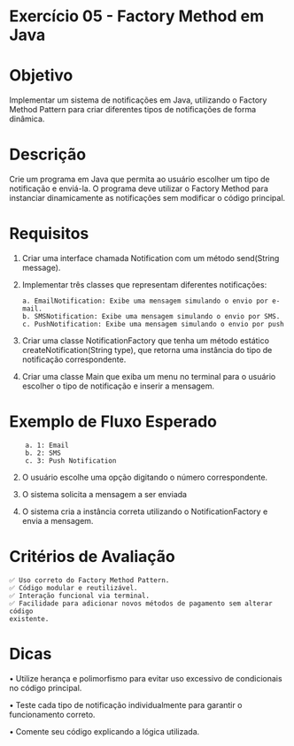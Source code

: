 # Exercício 05 -  Factory Method em Java 

# Objetivo
Implementar um sistema de notificações em Java, utilizando o Factory Method 
Pattern para criar diferentes tipos de notificações de forma dinâmica. 

# Descrição
Crie um programa em Java que permita ao usuário escolher um tipo de notificação e 
enviá-la. O programa deve utilizar o Factory Method para instanciar dinamicamente as 
notificações sem modificar o código principal. 

# Requisitos
1. Criar uma interface chamada Notification com um método send(String 
message). 
2. Implementar três classes que representam diferentes notificações: 

    ```
    a. EmailNotification: Exibe uma mensagem simulando o envio por e-mail. 
    b. SMSNotification: Exibe uma mensagem simulando o envio por SMS. 
    c. PushNotification: Exibe uma mensagem simulando o envio por push 
    ```
3. Criar uma classe NotificationFactory que tenha um método estático 
createNotification(String type), que retorna uma instância do tipo de notificação 
correspondente.

5. Criar uma classe Main que exiba um menu no terminal para o usuário escolher o 
tipo de notificação e inserir a mensagem.

# Exemplo de Fluxo Esperado
```1. O sistema exibe as opções de notificação: 
    a. 1: Email 
    b. 2: SMS 
    c. 3: Push Notification
```

2. O usuário escolhe uma opção digitando o número correspondente. 
   
3. O sistema solicita a mensagem a ser enviada
   
4. O sistema cria a instância correta utilizando o NotificationFactory e envia a 
mensagem.

# Critérios de Avaliação
```
✅ Uso correto do Factory Method Pattern.
✅ Código modular e reutilizável.
✅ Interação funcional via terminal.
✅ Facilidade para adicionar novos métodos de pagamento sem alterar código
existente.
```

# Dicas
• Utilize herança e polimorfismo para evitar uso excessivo de 
condicionais no código principal.

• Teste cada tipo de notificação individualmente para garantir 
o funcionamento correto.

• Comente seu código explicando a lógica utilizada.
